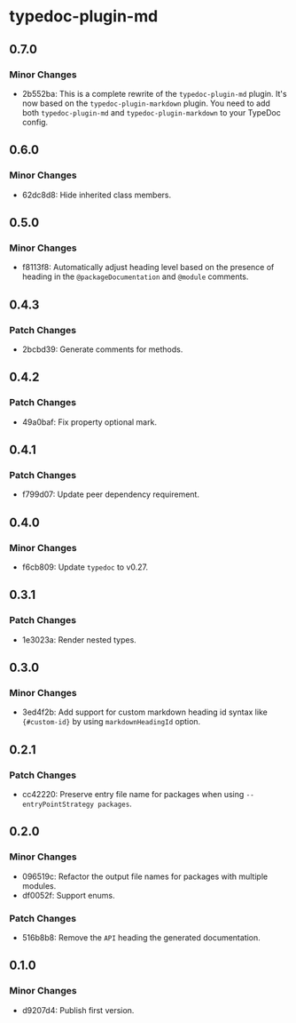 # typedoc-plugin-md

## 0.7.0

### Minor Changes

- 2b552ba: This is a complete rewrite of the `typedoc-plugin-md` plugin. It's now based on the `typedoc-plugin-markdown` plugin. You need to add both `typedoc-plugin-md` and `typedoc-plugin-markdown` to your TypeDoc config.

## 0.6.0

### Minor Changes

- 62dc8d8: Hide inherited class members.

## 0.5.0

### Minor Changes

- f8113f8: Automatically adjust heading level based on the presence of heading in the `@packageDocumentation` and `@module` comments.

## 0.4.3

### Patch Changes

- 2bcbd39: Generate comments for methods.

## 0.4.2

### Patch Changes

- 49a0baf: Fix property optional mark.

## 0.4.1

### Patch Changes

- f799d07: Update peer dependency requirement.

## 0.4.0

### Minor Changes

- f6cb809: Update `typedoc` to v0.27.

## 0.3.1

### Patch Changes

- 1e3023a: Render nested types.

## 0.3.0

### Minor Changes

- 3ed4f2b: Add support for custom markdown heading id syntax like `{#custom-id}` by using `markdownHeadingId` option.

## 0.2.1

### Patch Changes

- cc42220: Preserve entry file name for packages when using `--entryPointStrategy packages`.

## 0.2.0

### Minor Changes

- 096519c: Refactor the output file names for packages with multiple modules.
- df0052f: Support enums.

### Patch Changes

- 516b8b8: Remove the `API` heading the generated documentation.

## 0.1.0

### Minor Changes

- d9207d4: Publish first version.

